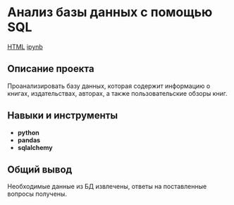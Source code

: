 # Анализ базы данных с помощью SQL
[HTML](https://github.com/Joker2k79/Portfolio/blob/main/SQL%20Project/final_project_sql.html) [ipynb](https://github.com/Joker2k79/Portfolio/blob/main/SQL%20Project/final_project_sql.ipynb)

## Описание проекта

Проанализировать базу данных, которая содержит информацию о книгах, издательствах, авторах, а также пользовательские обзоры книг.

## Навыки и инструменты

- **python**
- **pandas**
- **sqlalchemy**

##

## Общий вывод
Необходимые данные из БД извлечены, ответы на поставленные вопросы получены.
